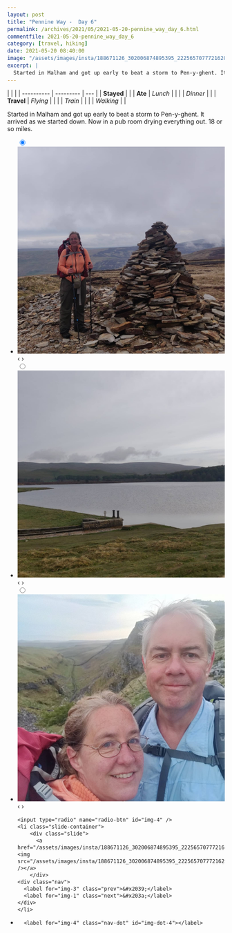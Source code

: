 ```yaml
---
layout: post
title: "Pennine Way -  Day 6"
permalink: /archives/2021/05/2021-05-20-pennine_way_day_6.html
commentfile: 2021-05-20-pennine_way_day_6
category: [travel, hiking]
date: 2021-05-20 08:40:00
image: "/assets/images/insta/188671126_302006874895395_2225657077721620455_n_17885799107281706.jpg"
excerpt: |
  Started in Malham and got up early to beat a storm to Pen-y-ghent. It arrived as we started down. Now in a pub room drying everything out. 18 or so miles.
---
```


|            |           |
| ---------- | --------- | --- |
| **Stayed** |           |
| **Ate**    | _Lunch_   |     |
|            | _Dinner_  |     |
| **Travel** | _Flying_  |     |
|            | _Train_   |     |
|            | _Walking_ |     |

Started in Malham and got up early to beat a storm to Pen-y-ghent. It arrived as we started down. Now in a pub room drying everything out. 18 or so miles.

<ul class="slides">
    <input type="radio" name="radio-btn" id="img-1" checked="checked" />
    <li class="slide-container">
        <div class="slide">
          <a href="/assets/images/insta/190200105_330365211818245_6770599356302824761_n_18113409580227379.jpg"><img src="/assets/images/insta/190200105_330365211818245_6770599356302824761_n_18113409580227379.jpg" /></a>
        </div>
    <div class="nav">
      <label for="img-4" class="prev">&#x2039;</label>
      <label for="img-2" class="next">&#x203a;</label>
    </div>
    </li>
        <input type="radio" name="radio-btn" id="img-2"  />
    <li class="slide-container">
        <div class="slide">
          <a href="/assets/images/insta/188047734_297988451929266_7819254388774800042_n_17903463406860037.jpg"><img src="/assets/images/insta/188047734_297988451929266_7819254388774800042_n_17903463406860037.jpg" /></a>
        </div>
    <div class="nav">
      <label for="img-1" class="prev">&#x2039;</label>
      <label for="img-3" class="next">&#x203a;</label>
    </div>
    </li>
        <input type="radio" name="radio-btn" id="img-3"  />
    <li class="slide-container">
        <div class="slide">
          <a href="/assets/images/insta/188065137_1397094083987447_8424284545537353802_n_17877567893304197.jpg"><img src="/assets/images/insta/188065137_1397094083987447_8424284545537353802_n_17877567893304197.jpg" /></a>
        </div>
    <div class="nav">
      <label for="img-2" class="prev">&#x2039;</label>
      <label for="img-4" class="next">&#x203a;</label>
    </div>
    </li>
    
    <input type="radio" name="radio-btn" id="img-4" />
    <li class="slide-container">
        <div class="slide">
          <a href="/assets/images/insta/188671126_302006874895395_2225657077721620455_n_17885799107281706.jpg"><img src="/assets/images/insta/188671126_302006874895395_2225657077721620455_n_17885799107281706.jpg" /></a>
        </div>
    <div class="nav">
      <label for="img-3" class="prev">&#x2039;</label>
      <label for="img-1" class="next">&#x203a;</label>
    </div>
    </li>
			
<li class="nav-dots">
      <label for="img-1" class="nav-dot" id="img-dot-1"></label>
      <label for="img-2" class="nav-dot" id="img-dot-2"></label>
      <label for="img-3" class="nav-dot" id="img-dot-3"></label>

      <label for="img-4" class="nav-dot" id="img-dot-4"></label>

</li>
</ul>
